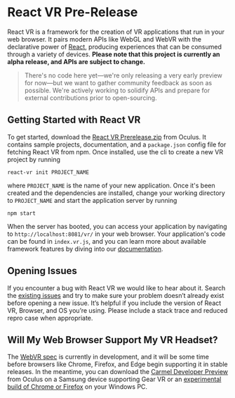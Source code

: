 # React VR Pre-Release

React VR is a framework for the creation of VR applications that run in your web browser. It pairs modern APIs like WebGL and WebVR with the declarative power of [React](https://facebook.github.io/react), producing experiences that can be consumed through a variety of devices. **Please note that this project is currently an alpha release, and APIs are subject to change.**

> There's no code here yet—we're only releasing a very early preview for now—but we want to gather community feedback as soon as possible.  We're actively working to solidify APIs and prepare for external contributions prior to open-sourcing.


## Getting Started with React VR

To get started, download the [React VR Prerelease.zip](https://s3.amazonaws.com/static.oculus.com/reactvr/React_VR_Prerelease.zip) from Oculus. It contains sample projects, documentation, and a `package.json` config file for fetching React VR from npm. Once installed, use the cli to create a new VR project by running

```
react-vr init PROJECT_NAME
```

where `PROJECT_NAME` is the name of your new application. Once it's been created and the dependencies are installed, change your working directory to `PROJECT_NAME` and start the application server by running

```
npm start
```

When the server has booted, you can access your application by navigating to `http://localhost:8081/vr/` in your web browser. Your application's code can be found in `index.vr.js`, and you can learn more about available framework features by diving into our [documentation](https://facebookincubator.github.io/react-vr/).

## Opening Issues

If you encounter a bug with React VR we would like to hear about it. Search the [existing issues](https://github.com/facebookincubator/react-vr/issues) and try to make sure your problem doesn’t already exist before opening a new issue.  It’s helpful if you include the version of React VR, Browser, and OS you’re using. Please include a stack trace and reduced repro case when appropriate.

## Will My Web Browser Support My VR Headset?

The [WebVR spec](https://w3c.github.io/webvr/) is currently in development, and it will be some time before browsers like Chrome, Firefox, and Edge begin supporting it in stable releases. In the meantime, you can download the [Carmel Developer Preview](https://www.oculus.com/experiences/gear-vr/1290985657630933/) from Oculus on a Samsung device supporting Gear VR or an [experimental build of Chrome or Firefox](https://webvr.info/) on your Windows PC.
